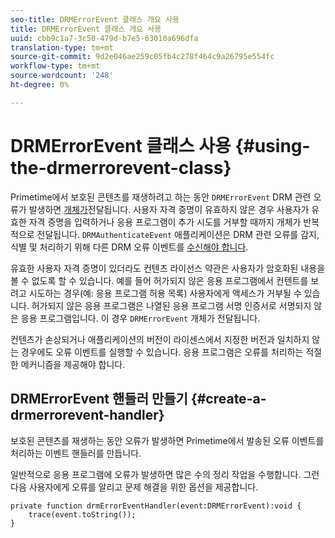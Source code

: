 ```yaml
---
seo-title: DRMErrorEvent 클래스 개요 사용
title: DRMErrorEvent 클래스 개요 사용
uuid: cbb9c1a7-3c50-479d-b7e5-63010a696dfa
translation-type: tm+mt
source-git-commit: 9d2e046ae259c05fb4c278f464c9a26795e554fc
workflow-type: tm+mt
source-wordcount: '248'
ht-degree: 0%

---
```



# DRMErrorEvent 클래스 사용 {#using-the-drmerrorevent-class}

Primetime에서 보호된 콘텐츠를 재생하려고 하는 동안 `DRMErrorEvent` DRM 관련 오류가 발생하면 [개체가](https://help.adobe.com/en_US/primetime/drm/index.html#reference-DRM_Client_Error_Messages)전달됩니다. 사용자 자격 증명이 유효하지 않은 경우 사용자가 유효한 자격 증명을 입력하거나 응용 프로그램이 추가 시도를 거부할 때까지 개체가 반복적으로 전달됩니다. `DRMAuthenticateEvent` 애플리케이션은 DRM 관련 오류를 감지, 식별 및 처리하기 위해 다른 DRM 오류 이벤트를 [수신해야 합니다](https://help.adobe.com/en_US/primetime/drm/index.html#reference-DRM_Client_Error_Messages).

유효한 사용자 자격 증명이 있더라도 컨텐츠 라이선스 약관은 사용자가 암호화된 내용을 볼 수 없도록 할 수 있습니다. 예를 들어 허가되지 않은 응용 프로그램에서 컨텐트를 보려고 시도하는 경우(예: 응용 프로그램 허용 목록) 사용자에게 액세스가 거부될 수 있습니다. 허가되지 않은 응용 프로그램은 나열된 응용 프로그램 서명 인증서로 서명되지 않은 응용 프로그램입니다. 이 경우 `DRMErrorEvent` 개체가 전달됩니다.

컨텐츠가 손상되거나 애플리케이션의 버전이 라이센스에서 지정한 버전과 일치하지 않는 경우에도 오류 이벤트를 실행할 수 있습니다. 응용 프로그램은 오류를 처리하는 적절한 메커니즘을 제공해야 합니다.

## DRMErrorEvent 핸들러 만들기 {#create-a-drmerrorevent-handler}

보호된 콘텐츠를 재생하는 동안 오류가 발생하면 Primetime에서 발송된 오류 이벤트를 처리하는 이벤트 핸들러를 만듭니다.

일반적으로 응용 프로그램에 오류가 발생하면 많은 수의 정리 작업을 수행합니다. 그런 다음 사용자에게 오류를 알리고 문제 해결을 위한 옵션을 제공합니다.

```
private function drmErrorEventHandler(event:DRMErrorEvent):void {  
    trace(event.toString());  
} 
```
